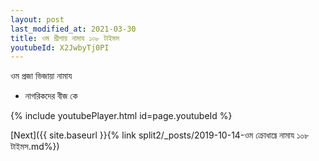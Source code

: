 ```yaml
---
layout: post
last_modified_at: 2021-03-30
title: ওম শ্রীশায় নামায ১০৮ টাইমস
youtubeId: X2JwbyTj0PI
---
```

 
 
 ওম প্রজা ভিজায়া নামায  
 
 -  নাগরিকদের বীজ কে 
 
  
 
  
 
 
 
 
 
 


{% include youtubePlayer.html id=page.youtubeId %}
 
[Next]({{ site.baseurl }}{% link  split2/_posts/2019-10-14-ওম ক্রোধাঘ্নে নামায ১০৮ টাইমস.md%})
 
